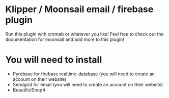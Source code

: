 # Klipper / Moonsail email / firebase plugin

Run this plugin with crontab or whatever you like!
Feel free to check out the documentation for moonsail and add more to this plugin!

# You will need to install
* Pyrebase for firebase realtime-database (you will need to create an account on their website) <br>
* Sendgrid for email (you will need to create an account on their website)<br>
* BeautifulSoup4<br>

